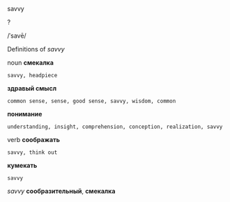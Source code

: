 savvy

?

/ˈsavē/

Definitions of _savvy_

noun
**смекалка**

    savvy, headpiece
**здравый смысл**

    common sense, sense, good sense, savvy, wisdom, common
**понимание**

    understanding, insight, comprehension, conception, realization, savvy

verb
**соображать**

    savvy, think out
**кумекать**

    savvy

_savvy_
**сообразительный**, **смекалка**